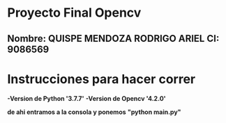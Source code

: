 # Proyecto Final Opencv

## Nombre: QUISPE MENDOZA RODRIGO ARIEL  CI: 9086569
# Instrucciones para hacer correr

**-Version de Python '3.7.7'**
**-Version de Opencv '4.2.0'**

**de ahi entramos a la consola y ponemos**
**"python main.py"**

